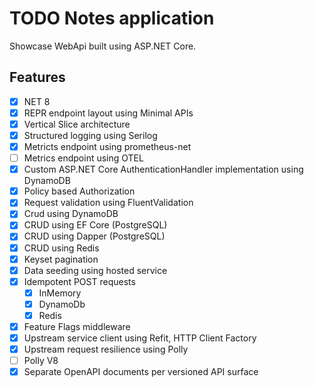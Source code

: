 # TODO Notes application

Showcase WebApi built using ASP.NET Core.

## Features

- [x] NET 8
- [x] REPR endpoint layout using Minimal APIs
- [x] Vertical Slice architecture
- [x] Structured logging using Serilog
- [x] Metricts endpoint using prometheus-net
- [ ] Metrics endpoint using OTEL
- [x] Custom ASP.NET Core AuthenticationHandler implementation using DynamoDB
- [x] Policy based Authorization
- [x] Request validation using FluentValidation
- [x] Crud using DynamoDB
- [x] CRUD using EF Core (PostgreSQL)
- [x] CRUD using Dapper (PostgreSQL)
- [x] CRUD using Redis
- [x] Keyset pagination
- [x] Data seeding using hosted service
- [x] Idempotent POST requests
  - [x] InMemory
  - [x] DynamoDb
  - [x] Redis
- [x] Feature Flags middleware
- [x] Upstream service client using Refit, HTTP Client Factory
- [x] Upstream request resilience using Polly
- [ ] Polly V8
- [x] Separate OpenAPI documents per versioned API surface
